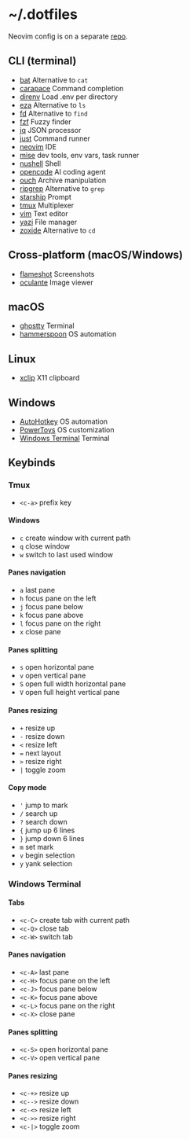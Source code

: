 # ~/.dotfiles

Neovim config is on a separate [repo](https://github.com/ruicsh/nvim-config).

## CLI (terminal)

- [bat](https://github.com/sharkdp/bat) Alternative to `cat`
- [carapace](https://github.com/carapace-sh/carapace-bin) Command completion
- [direnv](https://github.com/direnv/direnv) Load .env per directory
- [eza](https://github.com/eza-community/eza) Alternative to `ls`
- [fd](https://github.com/sharkdp/fd) Alternative to `find`
- [fzf](https://github.com/junegunn/fzf) Fuzzy finder
- [jq](https://github.com/jqlang/jq) JSON processor
- [just](https://github.com/casey/just) Command runner
- [neovim](https://github.com/neovim/neovim) IDE
- [mise](https://github.com/jdx/mise) dev tools, env vars, task runner
- [nushell](https://github.com/nushell/nushell) Shell
- [opencode](https://github.com/sst/opencode) AI coding agent
- [ouch](https://github.com/ouch-org/ouch) Archive manipulation
- [ripgrep](https://github.com/BurntSushi/ripgrep) Alternative to `grep`
- [starship](https://github.com/starship/starship) Prompt
- [tmux](https://github.com/tmux/tmux) Multiplexer
- [vim](https://github.com/vim/vim) Text editor
- [yazi](https://github.com/sxyazi/yazi) File manager
- [zoxide](https://github.com/ajeetdsouza/zoxide) Alternative to `cd`

## Cross-platform (macOS/Windows)

- [flameshot](https://github.com/flameshot-org/flameshot) Screenshots
- [oculante](https://github.com/woelper/oculante) Image viewer

## macOS

- [ghostty](https://github.com/ghostty-org/ghostty) Terminal
- [hammerspoon](https://github.com/Hammerspoon/hammerspoon) OS automation

## Linux

- [xclip](https://github.com/astrand/xclip) X11 clipboard

## Windows

- [AutoHotkey](https://github.com/AutoHotkey/AutoHotkey) OS automation
- [PowerToys](https://github.com/microsoft/PowerToys) OS customization
- [Windows Terminal](https://github.com/microsoft/terminal) Terminal

## Keybinds

### Tmux

- `<c-a>` prefix key

#### Windows

- `c` create window with current path
- `q` close window
- `w` switch to last used window

#### Panes navigation

- `a` last pane
- `h` focus pane on the left
- `j` focus pane below
- `k` focus pane above
- `l` focus pane on the right
- `x` close pane

#### Panes splitting

- `s` open horizontal pane
- `v` open vertical pane
- `S` open full width horizontal pane
- `V` open full height vertical pane

#### Panes resizing

- `+` resize up
- `-` resize down
- `<` resize left
- `=` next layout
- `>` resize right
- `|` toggle zoom

#### Copy mode

- `'` jump to mark
- `/` search up
- `?` search down
- `{` jump up 6 lines
- `}` jump down 6 lines
- `m` set mark
- `v` begin selection
- `y` yank selection

### Windows Terminal

#### Tabs

- `<c-C>` create tab with current path
- `<c-Q>` close tab
- `<c-W>` switch tab

#### Panes navigation

- `<c-A>` last pane
- `<c-H>` focus pane on the left
- `<c-J>` focus pane below
- `<c-K>` focus pane above
- `<c-L>` focus pane on the right
- `<c-X>` close pane

#### Panes splitting

- `<c-S>` open horizontal pane
- `<c-V>` open vertical pane

#### Panes resizing

- `<c-+>` resize up
- `<c-->` resize down
- `<c-<>` resize left
- `<c->>` resize right
- `<c-|>` toggle zoom
